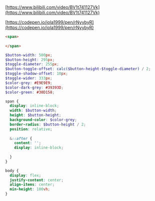[https://www.bilibili.com/video/BV1t741127Vk](https://www.bilibili.com/video/BV1t741127Vk)

[https://codepen.io/iola1999/pen/rNyybyR](https://codepen.io/iola1999/pen/rNyybyR)


```html
<span>
  
</span>
```


```scss
$button-width: 500px;
$button-height: 295px;
$toggle-diameter: 255px;
$button-toggle-offset: calc($button-height-$toggle-diameter) / 2;
$toggle-shadow-offset: 10px;
$toggle-wider: 333px;
$color-grey: #E9E9E9;
$color-dark-grey: #39393D;
$color-green: #30D158;

span {
  display: inline-block;
  width: $button-width;
  height: $button-height;
  background-color: $color-grey;
  border-radius: $button-height / 2;
  position: relative;
  
  &::after {
    content: '';
    display: inline-block;
    
  }
}

body {
  display: flex;
  justify-content: center;
  align-items: center;
  min-height: 100vh;
}


```